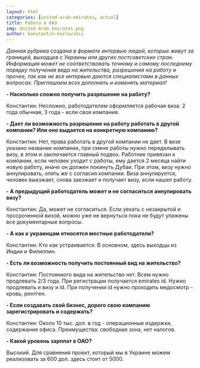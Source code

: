 ```yaml
---
layout: html
categories: [united-arab-emirates, actual]
title: Работа в ОАЭ
img: United Arab Emirates.png
author: konstantin-kozlovskii
--- 
```

*Данная рубрика создана в формате интервью людей, которые живут за границей, выходцев с Украины или других постсоветских стран.* 
*Информация может не соответствовать точному и самому последнему порядку получения вида на жительства, разрешения на работу и* 
*прочее, так как не все интервью даются специалистами в данных вопросах. Приглашаем всех дополнять и изменять материал!*

**- Насколько сложно получить разрешение на работу?**

Константин: Несложно, работодателем оформляется рабочая виза: 2 года обычная, 3 года - если своя компания.

**- Дает ли возможность разрешение на работу работать в другой компании? Или оно выдается на конкретную компанию?**

Константин: Нет, права работать в другой компании не дает. В визе указано название компании, при смене работы нужно 
переделывать визу, в этом и заключается главный подвох. Работник привязан к компании, если человек уходит с работы, ему 
дается 2 месяца найти новую работу, иначе он должен покинуть Дубаи. При этом, визу нужно аннулировать, опять же с согласия
компании. Виза аннулируется, человек выезжает, снова заезжает и получает визу, если нашел работу. 

**- А предыдущий работодатель может и не согласиться аннулировать визу?**

Константин: Да, может не согласиться. Если уехать с незакрытой и просроченной визой, можно уже не вернуться пока не будут 
улажены все документарные вопросы.

**- А как к украинцам относятся местные работодатели?**

Константин: Кто как устраивается. В основном, здесь выходцы из Индии и Филиппин. 

**- Есть ли возможность получить постоянный вид на жительство?**

Константин: Постоянного вида на жительство нет. Всем нужно продлевать 2/3 года. При регистрации получается emirates id. 
Нужно продлевать и визу и id. При получении id нужно проходить медосмотр - кровь, рентген.

**- Если создавать свой бизнес, дорого свою компанию зарегистрировать и содержать?**

Константин:  Около 10 тыс. дол. в год - операционные издержки, содержание офиса. Преимущества: свободная зона, нет 
налогов. 

**- Какой уровень зарплат в ОАО?**

Высокий. Для сравнения проект, который мы в Украине можем реализовать за 600 дол. здесь стоит от 5000.
